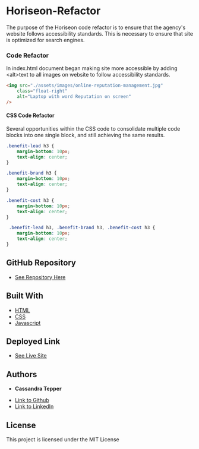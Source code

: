 # Horiseon-Refactor

The purpose of the Horiseon code refactor is to ensure that the agency's website follows accessibility standards. This is necessary to ensure that site is optimized for search engines. 

### Code Refactor 

In index.html document began making site more accessible by adding &lt;alt&gt;text to all images on website to follow accessibility standards.  
``` html
<img src="./assets/images/online-reputation-management.jpg" 
    class="float-right" 
    alt="Laptop with word Reputation on screen" 
/>
```

#### CSS Code Refactor
Several opportunities within the CSS code to consolidate multiple code blocks into one single block, and still achieving the same results.
``` css
.benefit-lead h3 {
    margin-bottom: 10px;
    text-align: center;
}

.benefit-brand h3 {
    margin-bottom: 10px;
    text-align: center;
}

.benefit-cost h3 {
    margin-bottom: 10px;
    text-align: center;
}
```

``` CSS
 .benefit-lead h3, .benefit-brand h3, .benefit-cost h3 {
    margin-bottom: 10px;
    text-align: center;
}
 ```

## GitHub Repository
* [See Repository Here](https://github.com/CTep09/Horiseon-Refactor)

## Built With

* [HTML](https://developer.mozilla.org/en-US/docs/Web/HTML)
* [CSS](https://developer.mozilla.org/en-US/docs/Web/CSS)
* [Javascript](https://developer.mozilla.org/en-US/docs/Web/JavaScript)

## Deployed Link

* [See Live Site](https://ctep09.github.io/Horiseon-Refactor/)


## Authors

* **Cassandra Tepper** 

- [Link to Github](https://github.com/CTep09)
- [Link to LinkedIn](https://www.linkedin.com/in/cassie-tepper/)

## License

This project is licensed under the MIT License 

